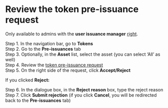 # Review the token pre-issuance request

Only available to admins with the **user issuance manager** [right](https://cryptofund.software/resources/product-guide/admins/admin-account-management/rights-of-admins-on-the-platform/).

Step 1. In the navigation bar, go to **Tokens**  
Step 2. Go to the **Pre-issuances** tab  
Step 3. Optionally, in the **Asset** list, select the asset \(you can select ‘All’ as well\)  
Step 4. Review the [token pre-issuance request](https://cryptofund.software/resources/product-guide/admins/user-issued-tokens-admins/token-pre-issuance-request/)  
Step 5. On the right side of the request, click **Accept/Reject**

If you clicked **Reject:**

Step 6. In the dialogue box, in the **Reject reason** box, type the reject reason  
Step 7. Click **Submit rejection** \(if you click **Cancel**, you will be redirected back to the **Pre-issuances** tab\)


